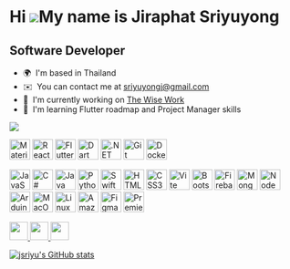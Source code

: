 Hi ![](https://user-images.githubusercontent.com/18350557/176309783-0785949b-9127-417c-8b55-ab5a4333674e.gif)My name is Jiraphat Sriyuyong
==========================================================================================================================================

Software Developer
------------------

*   🌍  I'm based in Thailand
*   ✉️  You can contact me at [sriyuyongj@gmail.com](mailto:sriyuyongj@gmail.com)
*   🚀  I'm currently working on [The Wise Work](http://https://www.thewiseworks.com/)
*   🧠  I'm learning Flutter roadmap and Project Manager skills

 <a href="https://www.github.com/jsriyu" target="_blank" rel="noreferrer">
<img
                  src="https://img.shields.io/github/followers/jsriyu?logo=github&style=for-the-badge&color=0891b2&labelColor=1c1917" />
                  </a>
<p align="left">

  <a href="https://mui.com/" target="_blank" rel="noreferrer">
 <img src="https://raw.githubusercontent.com/danielcranney/readme-generator/main/public/icons/skills/materialui-colored.svg" width="36" height="36" alt="Material UI" /></a>

  <a href="https://reactjs.org/" target="_blank" rel="noreferrer">
 <img src="https://raw.githubusercontent.com/danielcranney/readme-generator/main/public/icons/skills/react-colored.svg" width="36" height="36" alt="React" /></a>

 <a href="https://flutter.dev/" target="_blank" rel="noreferrer">
 <img src="https://raw.githubusercontent.com/danielcranney/readme-generator/main/public/icons/skills/flutter-colored.svg" width="36" height="36" alt="Flutter" /></a>
 
<a href="https://dart.dev/" target="_blank" rel="noreferrer">
 <img src="https://raw.githubusercontent.com/danielcranney/readme-generator/main/public/icons/skills/dart-colored.svg" width="36" height="36" alt="Dart" /></a>

  <a href="https://dotnet.microsoft.com/en-us/" target="_blank" rel="noreferrer">
 <img src="https://raw.githubusercontent.com/danielcranney/readme-generator/main/public/icons/skills/dot-net-colored.svg" width="36" height="36" alt=".NET" /></a>
 
 <a href="https://git-scm.com/" target="_blank" rel="noreferrer">
  <img src="https://raw.githubusercontent.com/danielcranney/readme-generator/main/public/icons/skills/git-colored.svg" width="36" height="36" alt="Git" /></a>
   
 <a href="https://www.docker.com/" target="_blank" rel="noreferrer">
 <img src="https://raw.githubusercontent.com/danielcranney/readme-generator/main/public/icons/skills/docker-colored.svg" width="36" height="36" alt="Docker" /></a> </p>

 
  <p align="left">
 <a href="https://developer.mozilla.org/en-US/docs/Web/JavaScript" target="_blank" rel="noreferrer">
 <img src="https://raw.githubusercontent.com/danielcranney/readme-generator/main/public/icons/skills/javascript-colored.svg" width="36" height="36" alt="JavaScript" /></a>
 
 <a href="https://docs.microsoft.com/en-us/dotnet/csharp/" target="_blank" rel="noreferrer">
 <img src="https://raw.githubusercontent.com/danielcranney/readme-generator/main/public/icons/skills/csharp-colored.svg" width="36" height="36" alt="C#" /></a>
 
 <a href="https://www.oracle.com/java/" target="_blank" rel="noreferrer">
 <img src="https://raw.githubusercontent.com/danielcranney/readme-generator/main/public/icons/skills/java-colored.svg" width="36" height="36" alt="Java" /></a>
 
 <a href="https://www.python.org/" target="_blank" rel="noreferrer">
 <img src="https://raw.githubusercontent.com/danielcranney/readme-generator/main/public/icons/skills/python-colored.svg" width="36" height="36" alt="Python" /></a>
 
 <a href="https://developer.apple.com/swift/" target="_blank" rel="noreferrer">
 <img src="https://raw.githubusercontent.com/danielcranney/readme-generator/main/public/icons/skills/swift-colored.svg" width="36" height="36" alt="Swift" /></a>

 
 <a href="https://developer.mozilla.org/en-US/docs/Glossary/HTML5" target="_blank" rel="noreferrer">
 <img src="https://raw.githubusercontent.com/danielcranney/readme-generator/main/public/icons/skills/html5-colored.svg" width="36" height="36" alt="HTML5" /></a>
 

 <a href="https://www.w3.org/TR/CSS/#css" target="_blank" rel="noreferrer">
 <img src="https://raw.githubusercontent.com/danielcranney/readme-generator/main/public/icons/skills/css3-colored.svg" width="36" height="36" alt="CSS3" /></a>
 
 <a href="https://vitejs.dev/" target="_blank" rel="noreferrer">
 <img src="https://raw.githubusercontent.com/danielcranney/readme-generator/main/public/icons/skills/vite-colored.svg" width="36" height="36" alt="Vite" /></a>
 
 <a href="https://getbootstrap.com/" target="_blank" rel="noreferrer">
 <img src="https://raw.githubusercontent.com/danielcranney/readme-generator/main/public/icons/skills/bootstrap-colored.svg" width="36" height="36" alt="Bootstrap" /></a>
 
 <a href="https://firebase.google.com/" target="_blank" rel="noreferrer">
 <img src="https://raw.githubusercontent.com/danielcranney/readme-generator/main/public/icons/skills/firebase-colored.svg" width="36" height="36" alt="Firebase" /></a>
 
 <a href="https://www.mongodb.com/" target="_blank" rel="noreferrer">
 <img src="https://raw.githubusercontent.com/danielcranney/readme-generator/main/public/icons/skills/mongodb-colored.svg" width="36" height="36" alt="MongoDB" /></a>
 
 <a href="https://nodejs.org/en/" target="_blank" rel="noreferrer">
 <img src="https://raw.githubusercontent.com/danielcranney/readme-generator/main/public/icons/skills/nodejs-colored.svg" width="36" height="36" alt="NodeJS" /></a>
 
 <a href="https://store.arduino.cc/?gclid=Cj0KCQjw2eilBhCCARIsAG0Pf8uueBifykWcsSS4LPESeGQfxGVKJYnzV7bz471XfknQJy_1VINVWM8aAkLtEALw_wcB" target="_blank" rel="noreferrer">
 <img src="https://raw.githubusercontent.com/danielcranney/readme-generator/main/public/icons/skills/arduino-colored.svg" width="36" height="36" alt="Arduino" /></a>
 
 <a href="https://apple.com" target="_blank" rel="noreferrer">
 <img src="https://raw.githubusercontent.com/danielcranney/readme-generator/main/public/icons/skills/macos-colored.svg" width="36" height="36" alt="MacOS" /></a>
 
 <a href="https://www.linux.org" target="_blank" rel="noreferrer">
 <img src="https://raw.githubusercontent.com/danielcranney/readme-generator/main/public/icons/skills/linux-colored.svg" width="36" height="36" alt="Linux" /></a>
 
 <a href="https://aws.amazon.com" target="_blank" rel="noreferrer">
 <img src="https://raw.githubusercontent.com/danielcranney/readme-generator/main/public/icons/skills/aws-colored.svg" width="36" height="36" alt="Amazon Web Services" /></a>
 

 
 <a href="https://www.figma.com/" target="_blank" rel="noreferrer">
 <img src="https://raw.githubusercontent.com/danielcranney/readme-generator/main/public/icons/skills/figma-colored.svg" width="36" height="36" alt="Figma" /></a>
 
 <a href="https://www.adobe.com/uk/products/premiere.html" target="_blank" rel="noreferrer">
 <img src="https://raw.githubusercontent.com/danielcranney/readme-generator/main/public/icons/skills/premierepro-colored.svg" width="36" height="36" alt="Premiere Pro" /></a>
                    </p>

                           
<p align="left">
                      <a href="https://www.github.com/jsriyu" target="_blank" rel="noreferrer">
                    <picture>
                    <source media="(prefers-color-scheme: dark)" srcset="https://raw.githubusercontent.com/danielcranney/readme-generator/main/public/icons/socials/github-dark.svg" />
                    <source media="(prefers-color-scheme: light)" srcset="https://raw.githubusercontent.com/danielcranney/readme-generator/main/public/icons/socials/github.svg" />
                    <img src="https://raw.githubusercontent.com/danielcranney/readme-generator/main/public/icons/socials/github.svg" width="32" height="32" />
                    </picture>
                    </a>
                      <a href="https://www.linkedin.com/in/jiraphat-sriyuyong-b0264a257/" target="_blank" rel="noreferrer">
                    <picture>
                    <source media="(prefers-color-scheme: dark)" srcset="https://raw.githubusercontent.com/danielcranney/readme-generator/main/public/icons/socials/linkedin-dark.svg" />
                    <source media="(prefers-color-scheme: light)" srcset="https://raw.githubusercontent.com/danielcranney/readme-generator/main/public/icons/socials/linkedin.svg" />
                    <img src="https://raw.githubusercontent.com/danielcranney/readme-generator/main/public/icons/socials/linkedin.svg" width="32" height="32" />
                    </picture>
                    </a>
                      <a href="http://www.medium.com/@sriyuyongj" target="_blank" rel="noreferrer">
                    <picture>
                    <source media="(prefers-color-scheme: dark)" srcset="https://raw.githubusercontent.com/danielcranney/readme-generator/main/public/icons/socials/medium-dark.svg" />
                    <source media="(prefers-color-scheme: light)" srcset="https://raw.githubusercontent.com/danielcranney/readme-generator/main/public/icons/socials/medium.svg" />
                    <img src="https://raw.githubusercontent.com/danielcranney/readme-generator/main/public/icons/socials/medium.svg" width="32" height="32" />
                    </picture>
                    </a></p>
                    </b>
                    <a
                      href="http://www.github.com/jsriyu">
                      <img src="https://github-readme-stats.vercel.app/api?username=jsriyu&show_icons=true&hide=stars,issues,&count_private=true&title_color=0891b2&text_color=ffffff&icon_color=0891b2&bg_color=1c1917&hide_border=true&show_icons=true" alt="jsriyu's GitHub stats" /></a> 
                      </p>
